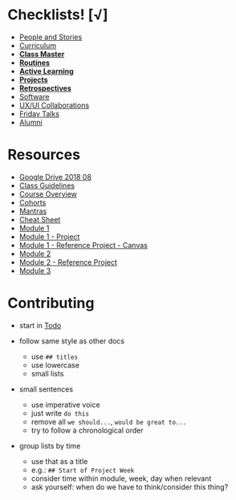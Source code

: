 
# Checklists! [√]

- [People and Stories](./people-and-stories.md)
- [Curriculum](./curriculum)
- **[Class Master](./routines/class-master.md)**
- **[Routines](./routines)**
- **[Active Learning](./active-learning/)**
- **[Projects](./projects/)**
- **[Retrospectives](./retrospectives/)**
- [Software](./software/)
- [UX/UI Collaborations](./ux-ui-collaborations.md)
- [Friday Talks](./friday-talks.md)
- [Alumni](./alumni.md)


# Resources

- [Google Drive 2018 08](https://drive.google.com/drive/folders/1DLqFphw9XAj9xJR16v1shlNTmmDGP3I7)
- [Class Guidelines](https://docs.google.com/presentation/d/1p_t34zwQQ2Z_dm-6Sd5RHGEe7jTX4GPNy-GTgV8G_yg/edit?usp=sharing)
- [Course Overview](https://docs.google.com/presentation/d/1c3wM1W8wBJA4jAw9fqkw3YCud-O1ov1FATJ1l09AW5Q/edit?usp=sharing)
- [Cohorts](https://docs.google.com/presentation/d/12dH-r0IY4yvzUyF1u-0bVnhvVxmPVWf7I2MDSMY5AcE/edit?usp=sharing)
- [Mantras](https://docs.google.com/presentation/d/1rIonPrLx26i_BnF7fS6p5itrdIQYc72lkxi5Q68VKpA/edit?usp=sharing)
- [Cheat Sheet](https://github.com/ironhack/bcn-webdev-cheatsheet)
- [Module 1](https://docs.google.com/presentation/d/1gRTQr_Pbap2nV2wWvqkyaTjFOt-FcmaULiHLcpX3Ufc/edit?usp=sharing)
- [Module 1 - Project](https://docs.google.com/presentation/d/1ARU1BANZ-aQPLFEVqNh7Ln73ueqzryk_8j3Uz6INtcs/edit?usp=sharing)
- [Module 1 - Reference Project - Canvas](https://github.com/ironhack/webdev-m1-reference-project-canvas)
- [Module 2](https://docs.google.com/presentation/d/14m-IAsY1OikAJEpXgEPRc8OBmLLVahJd_VPXEUhYaCs/edit?usp=sharing)
- [Module 2 - Reference Project](https://github.com/ironhack/webdev-m2-reference-project)
- [Module 3](https://docs.google.com/presentation/d/182X5jsYlRB5Gz7w8CoLJmq19tcDXLjz2sPg2bgHpo-g/edit?usp=sharing)



# Contributing

- start in [Todo](./TODO.md)

- follow same style as other docs
  - use `## titles`
  - use lowercase
  - small lists

- small sentences
  - use imperative voice
  - just write `do this`
  - remove all `we should...`, `would be great to...`
  - try to follow a chronological order

- group lists by time
  - use that as a title
  - e.g.: `## Start of Project Week`
  - consider time within module, week, day when relevant
  - ask yourself: when do we have to think/consider this thing?
